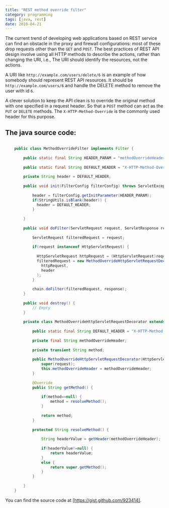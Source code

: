 ```yaml
---
title: "REST method override filter"
category: programming
tags: [java, rest]
date: 2010-04-21
---
```

The current trend of developing web applications based on REST service can find an obstacle in the proxy and firewall 
configurations: most of these drop requests other than the `GET` and `POST`. The best practices of REST API design involve 
using all HTTP methods to describe the actions, rather than changing the URI, i.e., The URI should identify the resources, not the actions.

A URI like `http://example.com/users/delete/6` is an example of how somebody should represent REST API resources. It should be
`http://example.com/users/6` and handle the DELETE method to remove the user with id `6`.

A clever solution to keep the API clean is to override the original method with one specified in a request header. So that a 
`POST` method can act as the `PUT` or `DELETE` methods. The `X-HTTP-Method-Override` is the commonly used
header for this purpose.

## The java source code:

```java

	public class MethodOverrideFilter implements Filter {
	
		public static final String HEADER_PARAM = "methodOverrideHeader";
		
		public static final String DEFAULT_HEADER = "X-HTTP-Method-Override";
		
		private String header = DEFAULT_HEADER;
		
		public void init(FilterConfig filterConfig) throws ServletException {
		
		    header = filterConfig.getInitParameter(HEADER_PARAM);
		    if(StringUtils.isBlank(header)) {
		      header = DEFAULT_HEADER;
		    }
		
		}
		
		public void doFilter(ServletRequest request, ServletResponse response, FilterChain chain) throws IOException, ServletException {
		
			ServletRequest filteredRequest = request;
			
			if(request instanceof HttpServletRequest) {
			
			  HttpServletRequest httpRequest = (HttpServletRequest)request;
			  filteredRequest = new MethodOverrideHttpServletRequestDecorator(
				httpRequest, 
				header
			  );
			}
			
			chain.doFilter(filteredRequest, response);
		}
	
		public void destroy() {
			// Empty
		}
	
		private class MethodOverrideHttpServletRequestDecorator extends HttpServletRequestWrapper {
		
			public static final String DEFAULT_HEADER = "X-HTTP-Method-Override";
			
			private final String methodOverrideHeader;
			
			private transient String method;
			
			public MethodOverrideHttpServletRequestDecorator(HttpServletRequest request, String methodOverrideHeader) {
				super(request);
				this.methodOverrideHeader = methodOverrideHeader;
			}
			
			@Override
			public String getMethod() {
			
				if(method==null) {
					method = resolveMethod();
				}
				
				return method;
			}
			
			protected String resolveMethod() {
			
				String headerValue = getHeader(methodOverrideHeader);
				
				if(headerValue!=null) {
					return headerValue;
				}
				else {
					return super.getMethod();
				}
			}
		
		}
	}

```

You can find the source code at [https://gist.github.com/923414].
